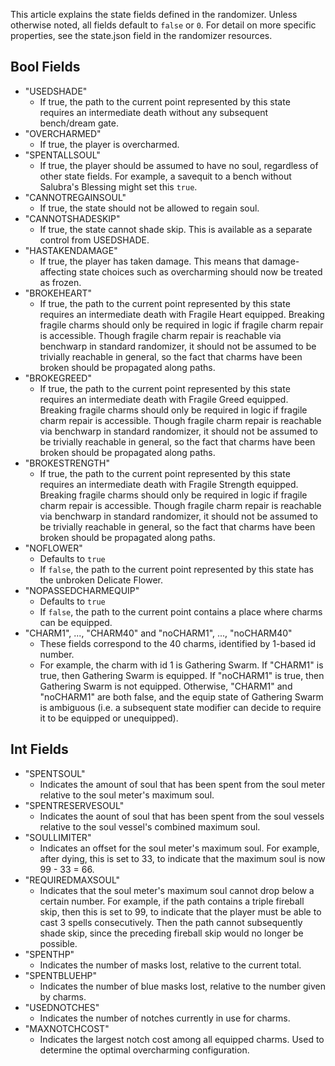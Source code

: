 This article explains the state fields defined in the randomizer. Unless otherwise noted, all fields default to `false` or `0`. For detail on more specific properties, see the state.json field in the randomizer resources.

## Bool Fields
- "USEDSHADE"
  - If true, the path to the current point represented by this state requires an intermediate death without any subsequent bench/dream gate.
- "OVERCHARMED"
  - If true, the player is overcharmed.
- "SPENTALLSOUL"
  - If true, the player should be assumed to have no soul, regardless of other state fields. For example, a savequit to a bench without Salubra's Blessing might set this `true`.
- "CANNOTREGAINSOUL"
  - If true, the state should not be allowed to regain soul.
- "CANNOTSHADESKIP"
  - If true, the state cannot shade skip. This is available as a separate control from USEDSHADE.
- "HASTAKENDAMAGE"
  - If true, the player has taken damage. This means that damage-affecting state choices such as overcharming should now be treated as frozen.
- "BROKEHEART"
  - If true, the path to the current point represented by this state requires an intermediate death with Fragile Heart equipped. Breaking fragile charms should only be required in logic if fragile charm repair is accessible. Though fragile charm repair is reachable via benchwarp in standard randomizer, it should not be assumed to be trivially reachable in general, so the fact that charms have been broken should be propagated along paths.
- "BROKEGREED"
  - If true, the path to the current point represented by this state requires an intermediate death with Fragile Greed equipped. Breaking fragile charms should only be required in logic if fragile charm repair is accessible. Though fragile charm repair is reachable via benchwarp in standard randomizer, it should not be assumed to be trivially reachable in general, so the fact that charms have been broken should be propagated along paths.
- "BROKESTRENGTH"
  - If true, the path to the current point represented by this state requires an intermediate death with Fragile Strength equipped. Breaking fragile charms should only be required in logic if fragile charm repair is accessible. Though fragile charm repair is reachable via benchwarp in standard randomizer, it should not be assumed to be trivially reachable in general, so the fact that charms have been broken should be propagated along paths.
- "NOFLOWER"
  - Defaults to `true`
  - If `false`, the path to the current point represented by this state has the unbroken Delicate Flower.
- "NOPASSEDCHARMEQUIP"
  - Defaults to `true`
  - If `false`, the path to the current point contains a place where charms can be equipped.
- "CHARM1", ..., "CHARM40" and "noCHARM1", ..., "noCHARM40"
  - These fields correspond to the 40 charms, identified by 1-based id number.
  - For example, the charm with id 1 is Gathering Swarm. If "CHARM1" is true, then Gathering Swarm is equipped. If "noCHARM1" is true, then Gathering Swarm is not equipped. Otherwise, "CHARM1" and "noCHARM1" are both false, and the equip state of Gathering Swarm is ambiguous (i.e. a subsequent state modifier can decide to require it to be equipped or unequipped).

## Int Fields

- "SPENTSOUL"
  - Indicates the amount of soul that has been spent from the soul meter relative to the soul meter's maximum soul.
- "SPENTRESERVESOUL"
  - Indicates the aount of soul that has been spent from the soul vessels relative to the soul vessel's combined maximum soul.
- "SOULLIMITER"
  - Indicates an offset for the soul meter's maximum soul. For example, after dying, this is set to 33, to indicate that the maximum soul is now 99 - 33 = 66.
- "REQUIREDMAXSOUL"
  - Indicates that the soul meter's maximum soul cannot drop below a certain number. For example, if the path contains a triple fireball skip, then this is set to 99, to indicate that the player must be able to cast 3 spells consecutively. Then the path cannot subsequently shade skip, since the preceding fireball skip would no longer be possible.
- "SPENTHP"
  - Indicates the number of masks lost, relative to the current total.
- "SPENTBLUEHP"
  - Indicates the number of blue masks lost, relative to the number given by charms.
- "USEDNOTCHES"
  - Indicates the number of notches currently in use for charms.
- "MAXNOTCHCOST"
  - Indicates the largest notch cost among all equipped charms. Used to determine the optimal overcharming configuration.